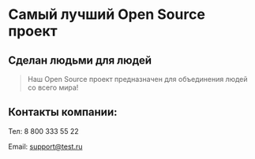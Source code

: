 # Самый лучший Open Source проект

## Сделан людьми для людей

> Наш Open Source проект предназначен для объединения людей со всего мира!

## **Контакты компании:**

Тел: 8 800 333 55 22

Email: support@test.ru
